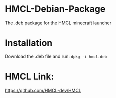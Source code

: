 # HMCL-Debian-Package
The .deb package for the HMCL minecraft launcher

# Installation
Download the .deb file and run:
```dpkg -i hmcl.deb```

# HMCL Link: 
https://github.com/HMCL-dev/HMCL
